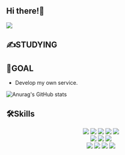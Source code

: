 ## Hi there!👋
<a href="mailto:dosm0360@gmail.com"> <img src="https://img.shields.io/badge/dosm0360@gmail.com-EA4335?style=flat-square&logo=Gmail&logoColor=white&link=mailto:dosm0360@gmail.com"/> </a>

## ✍STUDYING  

  
## 🎈GOAL  
- Develop my own service.

![Anurag's GitHub stats](https://github-readme-stats.vercel.app/api?username=parksolmi&show_icons=true&theme=radical)

## 🛠Skills
<p align="center">
<img src="https://img.shields.io/badge/HTML-E34F26?style=flat-square&logo=HTML&logoColor=white"/> <img src="https://img.shields.io/badge/CSS-1572B6?style=flat-square&logo=CSS&logoColor=white"/> <img src="https://img.shields.io/badge/JavaScript-F7DF1E?style=flat-square&logo=JavaScript&logoColor=white"/> <img src="https://img.shields.io/badge/Android-3DDC84?style=flat-square&logo=Android&logoColor=white"/> <img src="https://img.shields.io/badge/iOS-000000?style=flat-square&logo=iOS&logoColor=white"/> <br/>
<img src = "https://img.shields.io/badge/-Java-007396?style=flat-square&logo=Java"/> <img src="https://img.shields.io/badge/MySQL-4479A1?style=flat-square&logo=MySQL&logoColor=white"/> <img src="https://img.shields.io/badge/Oracle-F80000?style=flat-square&logo=Oracle&logoColor=white"/> <br/>
<img src = "https://img.shields.io/badge/-Adobe Photoshop-31A8FF?style=flat-square&logo=Adobe Photoshop"/> <img src = "https://img.shields.io/badge/-Adobe Illustrator-FF9A00?style=flat-square&logo=Adobe Illustrator"/> <img src = "https://img.shields.io/badge/Figma-F24E1E?style=flat-square&logo=Figma"/> <img src = "https://img.shields.io/badge/-Adobe Premiere Pro-9999FF?style=flat-square&logo=Adobe Premiere Pro"/>
</p>
